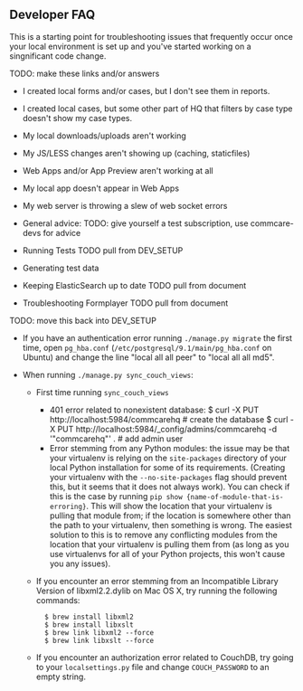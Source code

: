 Developer FAQ
-------------

This is a starting point for troubleshooting issues that frequently occur once your local environment
is set up and you've started working on a singnificant code change.

TODO: make these links and/or answers
+ I created local forms and/or cases, but I don't see them in reports.
+ I created local cases, but some other part of HQ that filters by case type doesn't show my case types.
+ My local downloads/uploads aren't working
+ My JS/LESS changes aren't showing up (caching, staticfiles)
+ Web Apps and/or App Preview aren't working at all
+ My local app doesn't appear in Web Apps
+ My web server is throwing a slew of web socket errors

+ General advice: TODO: give yourself a test subscription, use commcare-devs for advice
+ Running Tests TODO pull from DEV_SETUP
+ Generating test data
+ Keeping ElasticSearch up to date TODO pull from document
+ Troubleshooting Formplayer TODO pull from document




TODO: move this back into DEV_SETUP
+ If you have an authentication error running `./manage.py migrate` the first
  time, open `pg_hba.conf` (`/etc/postgresql/9.1/main/pg_hba.conf` on Ubuntu)
  and change the line "local all all peer" to "local all all md5".

+ When running `./manage.py sync_couch_views`:
   + First time running `sync_couch_views`
      + 401 error related to nonexistent database:
         $ curl -X PUT http://localhost:5984/commcarehq  # create the database
         $ curl -X PUT http://localhost:5984/_config/admins/commcarehq -d '"commcarehq"' . # add admin user
      + Error stemming from any Python modules: the issue may be that your virtualenv is relying on the `site-packages` directory of your local Python installation for some of its requirements. (Creating your virtualenv with the `--no-site-packages` flag should prevent this, but it seems that it does not always work). You can check if this is the case by running `pip show {name-of-module-that-is-erroring}`. This will show the location that your virtualenv is pulling that module from; if the location is somewhere other than the path to your virtualenv, then something is wrong. The easiest solution to this is to remove any conflicting modules from the location that your virtualenv is pulling them from (as long as you use virtualenvs for all of your Python projects, this won't cause you any issues).
    + If you encounter an error stemming from an Incompatible Library Version of libxml2.2.dylib on Mac OS X, try running the following commands:

            $ brew install libxml2
	        $ brew install libxslt
	        $ brew link libxml2 --force
	        $ brew link libxslt --force

	+ If you encounter an authorization error related to CouchDB, try going to your `localsettings.py` file and change `COUCH_PASSWORD` to an empty string.
